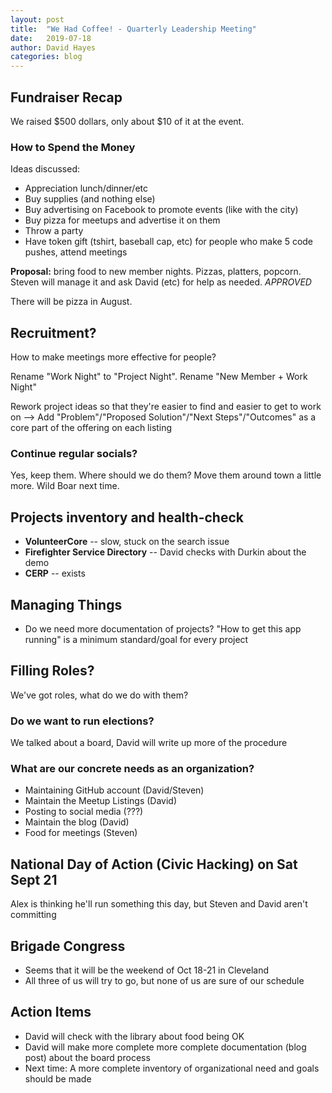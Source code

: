 ```yaml
---
layout: post
title:  "We Had Coffee! - Quarterly Leadership Meeting"
date:   2019-07-18
author: David Hayes
categories: blog
---
```


## Fundraiser Recap

We raised $500 dollars, only about $10 of it at the event.

### How to Spend the Money

Ideas discussed:

* Appreciation lunch/dinner/etc
* Buy supplies (and nothing else)
* Buy advertising on Facebook to promote events (like with the city)
* Buy pizza for meetups and advertise it on them
* Throw a party
* Have token gift (tshirt, baseball cap, etc) for people who make 5 code pushes, attend meetings

**Proposal:** bring food to new member nights. Pizzas, platters, popcorn. Steven will manage it and ask David (etc) for help as needed. *APPROVED*

There will be pizza in August.

## Recruitment?

How to make meetings more effective for people?

Rename "Work Night" to "Project Night". Rename "New Member + Work Night"

Rework project ideas so that they're easier to find and easier to get to work on --> Add "Problem"/"Proposed Solution"/"Next Steps"/"Outcomes" as a core part of the offering on each listing

### Continue regular socials?

Yes, keep them. Where should we do them? Move them around town a little more. Wild Boar next time.

## Projects inventory and health-check

* **VolunteerCore** -- slow, stuck on the search issue
* **Firefighter Service Directory** -- David checks with Durkin about the demo
* **CERP** -- exists

## Managing Things

* Do we need more documentation of projects? "How to get this app running" is a minimum standard/goal for every project

## Filling Roles?

We've got roles, what do we do with them?

### Do we want to run elections?

We talked about a board, David will write up more of the procedure

### What are our concrete needs as an organization?

- Maintaining GitHub account (David/Steven)
- Maintain the Meetup Listings (David)
- Posting to social media (???)
- Maintain the blog (David)
- Food for meetings (Steven)

## National Day of Action (Civic Hacking) on Sat Sept 21

Alex is thinking he'll run something this day, but Steven and David aren't committing 

## Brigade Congress

- Seems that it will be the weekend of Oct 18-21 in Cleveland
- All three of us will try to go, but none of us are sure of our schedule

## Action Items

* David will check with the library about food being OK
* David will make more complete more complete documentation (blog post) about the board process
* Next time: A more complete inventory of organizational need and goals should be made